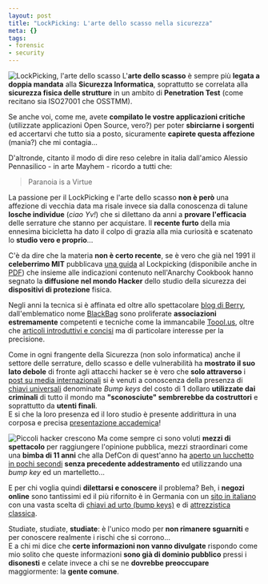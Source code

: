 ```yaml
--- 
layout: post
title: "LockPicking: L'arte dello scasso nella sicurezza"
meta: {}
tags: 
- forensic
- security
---
```

![LockPicking, l'arte dello scasso](http://www.lastknight.com//download/20060906_lockpick.jpg)
L'**arte dello scasso** è sempre più **legata a doppia mandata** alla **Sicurezza Informatica**, soprattutto se correlata alla **sicurezza fisica delle strutture** in un ambito di **Penetration Test** (come recitano sia ISO27001 che OSSTMM).  

Se anche voi, come me, avete **compilato le vostre applicazioni critiche** (utilizzate applicazioni Open Source, vero?) per poter **sbirciarne i sorgenti** ed accertarvi che tutto sia a posto, sicuramente **capirete questa affezione** (mania?) che mi contagia...  

D'altronde, citanto il modo di dire reso celebre in italia dall'amico Alessio Pennasilico - in arte Mayhem - ricordo a tutti che:

> Paranoia is a Virtue

La passione per il LockPicking e l'arte dello scasso **non è però** una affezione di vecchia data ma risale invece sia dalla conoscenza di talune **losche individue** (*ciao Yv!*) che si dilettano da anni a **provare l'efficacia** delle serrature che stanno per acquistare. Il **recente furto** della mia ennesima bicicletta ha dato il colpo di grazia alla mia curiosità e scatenato lo **studio vero e proprio**...  

C'è da dire che la materia **non è certo recente**, se è vero che già nel 1991 il **celeberrimo MIT** pubblicava [una guida](http://www.lysator.liu.se/mit-guide/mit-guide.html) al Lockpicking (disponibile anche in [PDF](http://www.lysator.liu.se/mit-guide/MITLockGuide.pdf)) che insieme alle indicazioni contenuto nell'Anarchy Cookbook hanno segnato la **diffusione nel mondo Hacker** dello studio della sicurezza dei **dispositivi di protezione** fisica.  

Negli anni la tecnica si è affinata ed oltre allo spettacolare [blog di Berry](http://www.toool.nl/blackbag/), dall'emblematico nome [BlackBag](http://www.toool.nl/blackbag/) sono proliferate **associazioni estremamente** competenti e tecniche come la immancabile [Toool.us](http://toool.us/), oltre che [articoli introduttivi e concisi](http://www.crypto.com/papers/notes/picking/) ma di particolare interesse per la precisione.    

Come in ogni frangente della Sicurezza (non solo informatica) anche il settore delle serrature, dello scasso e delle vulnerabilità ha **mostrato il suo lato debole** di fronte agli attacchi hacker se è vero che **solo attraverso** i [post su media internazionali](http://www.engadget.com/2006/08/24/the-lockdown-locked-but-not-secure-part-i/) si è venuti a conoscenza della presenza di [chiavi universali](http://www.engadget.com/2006/08/07/bump-keying-1-keys-open-any-lock/) denominate *Bump keys* del costo di 1 dollaro **utilizzate dai criminali** di tutto il mondo ma **"sconosciute" sembrerebbe da costruttori** e soprattutto da **utenti finali**.  
E si che la loro presenza ed il loro studio è presente addirittura in una corposa e precisa [presentazione accademica](http://www.engadget.com/videos/lockdown/bumping_040206.pdf)!  

![Piccoli hacker crescono](http://www.lastknight.com//download/20060906_bimba.jpg)
Ma come sempre ci sono voluti **mezzi di spettacolo** per raggiungere l'opinione pubblica, mezzi straordinari come una **bimba di 11 anni** che alla DefCon di quest'anno ha [aperto un lucchetto in pochi secondi](http://www.engadget.com/videos/lockdown/lockdown_defcon.wmv) **senza precedente addestramento** ed utilizzando una *bump key* ed un martelletto...  

E per chi voglia quindi **dilettarsi e conoscere** il problema? Beh, i **negozi online** sono tantissimi ed il più rifornito è in Germania con un [sito in italiano](http://www.shop.multipick-service.cc/?language=it) con una vasta scelta di [chiavi ad urto (bump keys)](http://www.multipick-service.cc/htdocs/it/werkzeug/36100/36100.php) e di [attrezzistica classica](http://www.multipick-service.cc/htdocs/it/werkzeug/picksets/pick99/).  

Studiate, studiate, **studiate**: è l'unico modo per **non rimanere sguarniti** e per conoscere realmente i rischi che si corrono...  
E a chi mi dice che **certe informazioni non vanno divulgate** rispondo come mio solito che queste informazioni **sono già di dominio pubblico** pressi i **disonesti** e celate invece a chi se ne **dovrebbe preoccupare** maggiormente: la **gente comune**.

  
